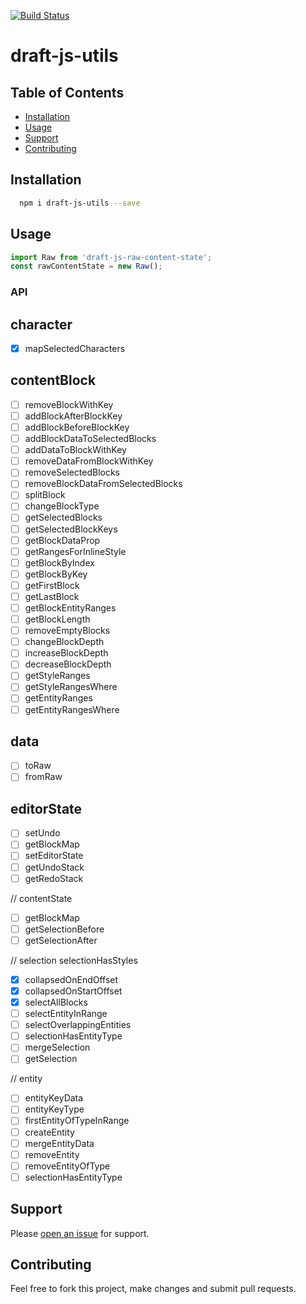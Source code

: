 [![Build Status](https://travis-ci.org/webdeveloperpr/draft-js-raw-content-state.svg?branch=master)](https://travis-ci.org/webdeveloperpr/draft-js-raw-content-state)
# draft-js-utils

## Table of Contents

- [Installation](#installation)
- [Usage](#usage)
- [Support](#support)
- [Contributing](#contributing)

## Installation

```sh
  npm i draft-js-utils --save
```

## Usage

```javascript
import Raw from 'draft-js-raw-content-state';
const rawContentState = new Raw();
```

### API

## character
- [x] mapSelectedCharacters

## contentBlock
- [ ] removeBlockWithKey
- [ ] addBlockAfterBlockKey
- [ ] addBlockBeforeBlockKey
- [ ] addBlockDataToSelectedBlocks
- [ ] addDataToBlockWithKey
- [ ] removeDataFromBlockWithKey
- [ ] removeSelectedBlocks
- [ ] removeBlockDataFromSelectedBlocks
- [ ] splitBlock
- [ ] changeBlockType
- [ ] getSelectedBlocks
- [ ] getSelectedBlockKeys
- [ ] getBlockDataProp
- [ ] getRangesForInlineStyle
- [ ] getBlockByIndex
- [ ] getBlockByKey
- [ ] getFirstBlock
- [ ] getLastBlock
- [ ] getBlockEntityRanges
- [ ] getBlockLength
- [ ] removeEmptyBlocks
- [ ] changeBlockDepth
- [ ] increaseBlockDepth
- [ ] decreaseBlockDepth
- [ ] getStyleRanges
- [ ] getStyleRangesWhere
- [ ] getEntityRanges
- [ ] getEntityRangesWhere

## data
- [ ] toRaw
- [ ] fromRaw

## editorState
- [ ] setUndo
- [ ] getBlockMap
- [ ] setEditorState
- [ ] getUndoStack
- [ ] getRedoStack

// contentState
- [ ] getBlockMap
- [ ] getSelectionBefore
- [ ] getSelectionAfter 

// selection
selectionHasStyles
- [x] collapsedOnEndOffset
- [x] collapsedOnStartOffset
- [x] selectAllBlocks
- [ ] selectEntityInRange
- [ ] selectOverlappingEntities
- [ ] selectionHasEntityType
- [ ] mergeSelection
- [ ] getSelection

// entity
- [ ] entityKeyData
- [ ] entityKeyType
- [ ] firstEntityOfTypeInRange
- [ ] createEntity
- [ ] mergeEntityData
- [ ] removeEntity
- [ ] removeEntityOfType
- [ ] selectionHasEntityType

## Support

Please [open an issue](https://github.com/webdeveloperpr/draft-js-raw-content-state/issues) for support.

## Contributing

Feel free to fork this project, make changes and submit pull requests.

